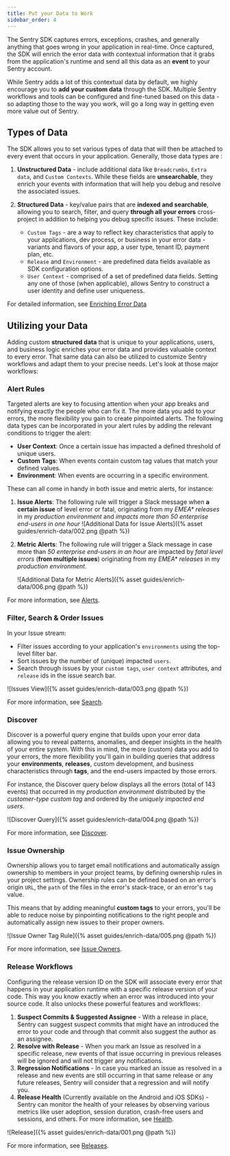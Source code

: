 ```yaml
---
title: Put your Data to Work
sidebar_order: 4
---
```


The Sentry SDK captures errors, exceptions, crashes, and generally anything that goes wrong in your application in real-time.
Once captured, the SDK will enrich the error data with contextual information that it grabs from the application's runtime and send all this data as an **event** to your Sentry account.

While Sentry adds a lot of this contextual data by default, we highly encourage you to **add your custom data** through the SDK. Multiple Sentry workflows and tools can be configured and fine-tuned based on this data - so adapting those to the way you work, will go a long way in getting even more value out of Sentry.

## Types of Data

The SDK allows you to set various types of data that will then be attached to every event that occurs in your application. Generally, those data types are :

1. **Unstructured Data** - include additional data like `Breadcrumbs`, `Extra data`, and `Custom Contexts`. While these fields are **unsearchable**, they enrich your events with information that will help you debug and resolve the associated issues.

2. **Structured Data** - key/value pairs that are **indexed and searchable**, allowing you to search, filter, and query **through all your errors** cross-project in addition to helping you debug specific issues. These include:

    - `Custom Tags` - are a way to reflect key characteristics that apply to your applications, dev process, or business in your error data - variants and flavors of your app, a user type, tenant ID, payment plan, etc.
    - `Release` and `Environment` - are predefined data fields available as SDK configuration options.
    - `User Context` - comprised of a set of predefined data fields. Setting any one of those (when applicable), allows Sentry to construct a user identity and define user uniqueness.

For detailed information, see [Enriching Error Data](/enriching-error-data/additional-data/)

## Utilizing your Data

Adding custom **structured data** that is unique to your applications, users, and business logic enriches your error data and provides valuable context to every error. That same data can also be utilized to customize Sentry workflows and adapt them to your precise needs. Let's look at those major workflows:

### Alert Rules

Targeted alerts are key to focusing attention when your app breaks and notifying exactly the people who can fix it. The more data you add to your errors, the more flexibility you gain to create pinpointed alerts. The following data types can be incorporated in your alert rules by adding the relevant conditions to trigger the alert:

- **User Context**: Once a certain issue has impacted a defined threshold of unique users.
- **Custom Tags**: When events contain custom tag values that match your defined values.
- **Environment**: When events are occurring in a specific environment.

These can all come in handy in both issue and metric alerts, for instance:

1. **Issue Alerts**: The following rule will trigger a Slack message when **a certain issue** of level error or fatal, originating from my _EMEA* releases_ in my _production environment_ and _impacts more than 50 enterprise end-users in one hour_
    ![Additional Data for Issue Alerts]({% asset guides/enrich-data/002.png @path %})

2. **Metric Alerts**: The following rule will trigger a Slack message in case more than _50 enterprise end-users in an hour_ are impacted by _fatal level errors_ (**from multiple issues**) originating from my _EMEA* releases_ in my _production environment_.

    ![Additional Data for Metric Alerts]({% asset guides/enrich-data/006.png @path %})

For more information, see [Alerts](/workflow/alerts-notifications/#alerts).

### Filter, Search & Order Issues

In your Issue stream:

- Filter issues according to your application's `environments` using the top-level filter bar.
- Sort issues by the number of (unique) impacted `users`.
- Search through issues by your `custom tags`, `user context` attributes, and `release` ids in the issue search bar.

![Issues View]({% asset guides/enrich-data/003.png @path %})

For more information, see [Search](/workflow/search/).

### Discover

Discover is a powerful query engine that builds upon your error data allowing you to reveal patterns, anomalies, and deeper insights in the health of your entire system. With this in mind, the more (custom) data you add to your errors, the more flexibility you'll gain in building queries that address your **environments**, **releases**, custom development, and business characteristics through **tags**, and the end-users impacted by those errors.

For instance, the Discover query below displays all the errors (total of 143 events) that occurred in my _production environment_ distributed by the _customer-type custom tag_ and ordered by the _uniquely impacted end users_.

![Discover Query]({% asset guides/enrich-data/004.png @path %})

For more information, see [Discover](/performance-monitoring/discover-queries/).

### Issue Ownership

Ownership allows you to target email notifications and automatically assign ownership to members in your project teams, by defining ownership rules in your project settings. Ownership rules can be defined based on an error's origin `URL`, the `path` of the files in the error's stack-trace, or an error's `tag` value.

This means that by adding meaningful **custom tags** to your errors, you'll be able to reduce noise by pinpointing notifications to the right people and automatically assign new issues to their proper owners.

![Issue Owner Tag Rule]({% asset guides/enrich-data/005.png @path %})

For more information, see [Issue Owners](/workflow/issue-owners/).

### Release Workflows

Configuring the release version ID on the SDK will associate every error that happens in your application runtime with a specific release version of your code. This way you know exactly when an error was introduced into your source code. It also unlocks these powerful features and workflows:  

1. **Suspect Commits & Suggested Assignee** - With a release in place, Sentry can suggest suspect commits that might have an introduced the error to your code and through that commit also suggest the author as an assignee.
2. **Resolve with Release** - When you mark an Issue as resolved in a specific release, new events of that issue occurring in previous releases will be ignored and will not trigger any notifications.
3. **Regression Notifications** - In case you marked an issue as resolved in a release and new events are still occurring in that same release or any future releases, Sentry will consider that a regression and will notify you.
4. **Release Health** (Currently available on the Android and iOS SDKs) - Sentry can monitor the health of your releases by observing various metrics like user adoption, session duration, crash-free users and sessions, and others. For more information, see [Health](/workflow/releases/health/).

![Release]({% asset guides/enrich-data/001.png @path %})

For more information, see [Releases](/workflow/releases/).
